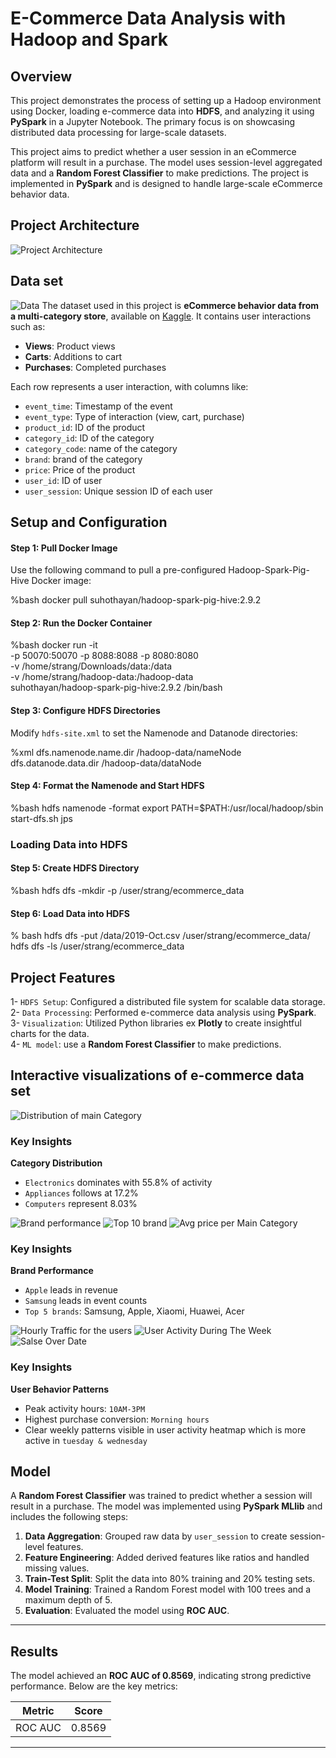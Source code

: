 # E-Commerce Data Analysis with Hadoop and Spark

## Overview
This project demonstrates the process of setting up a Hadoop environment using Docker, loading e-commerce data into **HDFS**, and analyzing it using **PySpark** in a Jupyter Notebook. The primary focus is on showcasing distributed data processing for large-scale datasets.

This project aims to predict whether a user session in an eCommerce platform will result in a purchase. The model uses session-level aggregated data and a **Random Forest Classifier** to make predictions. The project is implemented in **PySpark** and is designed to handle large-scale eCommerce behavior data.

## Project Architecture
![Project Architecture](Images/arctictur.png)

## Data set 
![Data](Images/data_samble.png)
The dataset used in this project is **eCommerce behavior data from a multi-category store**, available on [Kaggle](https://www.kaggle.com/datasets/mkechinov/ecommerce-behavior-data-from-multi-category-store?select=2019-Oct.csv). It contains user interactions such as:
- **Views**: Product views
- **Carts**: Additions to cart
- **Purchases**: Completed purchases

Each row represents a user interaction, with columns like:
- `event_time`: Timestamp of the event
- `event_type`: Type of interaction (view, cart, purchase)
- `product_id`: ID of the product
- `category_id`: ID of the category
- `category_code`: name of the category
- `brand`: brand of the category
- `price`: Price of the product
- `user_id`: ID of user
- `user_session`: Unique session ID of each user


## Setup and Configuration

#### Step 1: Pull Docker Image
Use the following command to pull a pre-configured Hadoop-Spark-Pig-Hive Docker image:

%bash
docker pull suhothayan/hadoop-spark-pig-hive:2.9.2

#### Step 2: Run the Docker Container

%bash
docker run -it \
  -p 50070:50070 -p 8088:8088 -p 8080:8080 \
  -v /home/strang/Downloads/data:/data \
  -v /home/strang/hadoop-data:/hadoop-data \
  suhothayan/hadoop-spark-pig-hive:2.9.2 /bin/bash

#### Step 3: Configure HDFS Directories
Modify `hdfs-site.xml` to set the Namenode and Datanode directories:

%xml
<property>
  <name>dfs.namenode.name.dir</name>
  <value>/hadoop-data/nameNode</value>
</property>
<property>
  <name>dfs.datanode.data.dir</name>
  <value>/hadoop-data/dataNode</value>
</property>

#### Step 4: Format the Namenode and Start HDFS

%bash
hdfs namenode -format
export PATH=$PATH:/usr/local/hadoop/sbin
start-dfs.sh
jps


### Loading Data into HDFS

#### Step 5: Create HDFS Directory

%bash
hdfs dfs -mkdir -p /user/strang/ecommerce_data

#### Step 6: Load Data into HDFS

% bash
hdfs dfs -put /data/2019-Oct.csv /user/strang/ecommerce_data/
hdfs dfs -ls /user/strang/ecommerce_data



## Project Features

1-    `HDFS Setup`: Configured a distributed file system for scalable data storage.    
2-    `Data Processing`: Performed e-commerce data analysis using **PySpark**.      
3-    `Visualization`: Utilized Python libraries ex **Plotly** to create insightful charts for the data.    
4-    `ML model`: use a **Random Forest Classifier** to make predictions.    



## Interactive visualizations of e-commerce data set 
![Distribution of main Category](Images/donate.png)

### Key Insights
**Category Distribution**
- `Electronics` dominates with 55.8% of activity  
- `Appliances` follows at 17.2%  
- `Computers` represent 8.03%  

![Brand performance](Images/brand.png)
![Top 10 brand](Images/topbrand.png)
![Avg price per Main Category](Images/AvgPrice.png)

### Key Insights 
**Brand Performance**

- `Apple` leads in revenue    
- `Samsung` leads in event counts    
- `Top 5 brands`: Samsung, Apple, Xiaomi, Huawei, Acer    



![Hourly Traffic for the users](Images/Hourly.png)
![User Activity During The Week](Images/UserActivity.png)
![Salse Over Date](Images/SalseOverTime.png)
### Key Insights 
**User Behavior Patterns**

- Peak activity hours: `10AM-3PM`    
- Highest purchase conversion: `Morning hours`    
- Clear weekly patterns visible in user activity heatmap which is more active in `tuesday & wednesday`    




## Model

A **Random Forest Classifier** was trained to predict whether a session will result in a purchase. The model was implemented using **PySpark MLlib** and includes the following steps:
1. **Data Aggregation**: Grouped raw data by `user_session` to create session-level features.
2. **Feature Engineering**: Added derived features like ratios and handled missing values.
3. **Train-Test Split**: Split the data into 80% training and 20% testing sets.
4. **Model Training**: Trained a Random Forest model with 100 trees and a maximum depth of 5.
5. **Evaluation**: Evaluated the model using **ROC AUC**.

---

## Results
The model achieved an **ROC AUC of 0.8569**, indicating strong predictive performance. Below are the key metrics:

| Metric    | Score     |
|-----------|-----------|
| ROC AUC   | 0.8569    |

---


